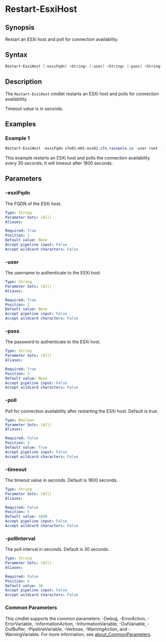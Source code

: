 # Restart-EsxiHost

## Synopsis

Restart an ESXi host and poll for connection availability.

## Syntax

```powershell
Restart-EsxiHost [-esxiFqdn] <String> [-user] <String> [-pass] <String> [[-poll] <Boolean>] [[-timeout] <String>] [[-pollInterval] <String>] [<CommonParameters>]
```

## Description

The `Restart-EsxiHost` cmdlet restarts an ESXi host and polls for connection availability.

Timeout value is in seconds.

## Examples

### Example 1

```powershell
Restart-EsxiHost -esxiFqdn sfo01-m01-esx01.sfo.rainpole.io -user root -pass VMw@re1! -poll $true -timeout 1800 -pollInterval 30
```

This example restarts an ESXi host and polls the connection availability every 30 seconds. It will timeout after 1800 seconds.

## Parameters

### -esxiFqdn

The FQDN of the ESXi host.

```yaml
Type: String
Parameter Sets: (All)
Aliases:

Required: True
Position: 1
Default value: None
Accept pipeline input: False
Accept wildcard characters: False
```

### -user

The username to authenticate to the ESXi host.

```yaml
Type: String
Parameter Sets: (All)
Aliases:

Required: True
Position: 2
Default value: None
Accept pipeline input: False
Accept wildcard characters: False
```

### -pass

The password to authenticate to the ESXi host.

```yaml
Type: String
Parameter Sets: (All)
Aliases:

Required: True
Position: 3
Default value: None
Accept pipeline input: False
Accept wildcard characters: False
```

### -poll

Poll for connection availability after restarting the ESXi host.
Default is true.

```yaml
Type: Boolean
Parameter Sets: (All)
Aliases:

Required: False
Position: 4
Default value: True
Accept pipeline input: False
Accept wildcard characters: False
```

### -timeout

The timeout value in seconds.
Default is 1800 seconds.

```yaml
Type: String
Parameter Sets: (All)
Aliases:

Required: False
Position: 5
Default value: 1800
Accept pipeline input: False
Accept wildcard characters: False
```

### -pollInterval

The poll interval in seconds.
Default is 30 seconds.

```yaml
Type: String
Parameter Sets: (All)
Aliases:

Required: False
Position: 6
Default value: 30
Accept pipeline input: False
Accept wildcard characters: False
```

### Common Parameters

This cmdlet supports the common parameters: -Debug, -ErrorAction, -ErrorVariable, -InformationAction, -InformationVariable, -OutVariable, -OutBuffer, -PipelineVariable, -Verbose, -WarningAction, and -WarningVariable. For more information, see [about_CommonParameters](http://go.microsoft.com/fwlink/?LinkID=113216).
